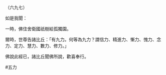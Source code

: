 （六九七）

如是我聞：

一時，佛住舍衛國祇樹給孤獨園。

爾時，世尊告諸比丘：「有九力。何等為九力？謂信力、精進力、慚力、愧力、念力、定力、慧力、數力、修力。」

佛說此經已，諸比丘聞佛所說，歡喜奉行。



#五力
